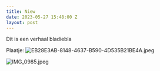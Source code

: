 ```yaml
---
title: Niew
date: 2023-05-27 15:48:00 Z
layout: post
---
```


Dit is een verhaal bladiebla

Plaatje: ![EB28E3AB-8148-4637-B590-4D535B21BE4A.jpeg](/uploads/EB28E3AB-8148-4637-B590-4D535B21BE4A.jpeg)

![IMG_0985.jpeg](/uploads/IMG_0985.jpeg)